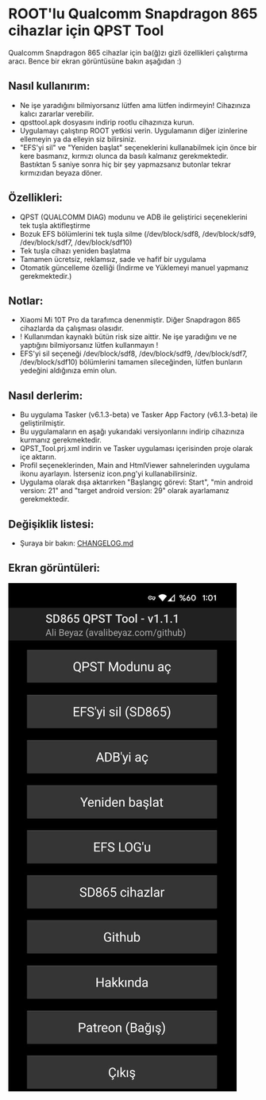 # ROOT'lu Qualcomm Snapdragon 865 cihazlar için QPST Tool  
Qualcomm Snapdragon 865 cihazlar için ba(ğ)zı gizli özellikleri çalıştırma aracı. Bence bir ekran görüntüsüne bakın aşağıdan :)    
  
## Nasıl kullanırım:
- Ne işe yaradığını bilmiyorsanız lütfen ama lütfen indirmeyin! Cihazınıza kalıcı zararlar verebilir.
- qpsttool.apk dosyasını indirip rootlu cihazınıza kurun.  
- Uygulamayı çalıştırıp ROOT yetkisi verin. Uygulamanın diğer izinlerine ellemeyin ya da elleyin siz bilirsiniz.
- "EFS'yi  sil" ve "Yeniden başlat" seçeneklerini kullanabilmek için önce bir kere basmanız, kırmızı olunca da basılı kalmanız gerekmektedir. Bastıktan 5 saniye sonra hiç bir şey yapmazsanız butonlar tekrar kırmızıdan beyaza döner.    

## Özellikleri:  
- QPST (QUALCOMM DIAG) modunu ve ADB ile geliştirici seçeneklerini tek tuşla aktifleştirme    
- Bozuk EFS bölümlerini tek tuşla silme (/dev/block/sdf8, /dev/block/sdf9, /dev/block/sdf7, /dev/block/sdf10)   
- Tek tuşla cihazı yeniden başlatma
- Tamamen ücretsiz, reklamsız, sade ve hafif bir uygulama
- Otomatik güncelleme özelliği (İndirme ve Yüklemeyi manuel yapmanız gerekmektedir.)

## Notlar:  
- Xiaomi Mi 10T Pro da tarafımca denenmiştir. Diğer Snapdragon 865 cihazlarda da çalışması olasıdır.  
- ! Kullanımdan kaynaklı bütün risk size aittir. Ne işe yaradığını ve ne yaptığını bilmiyorsanız lütfen kullanmayın !  
- EFS'yi sil seçeneği /dev/block/sdf8, /dev/block/sdf9, /dev/block/sdf7, /dev/block/sdf10) bölümlerini tamamen sileceğinden, lütfen bunların yedeğini aldığınıza emin olun.  
  
## Nasıl derlerim:  
- Bu uygulama Tasker (v6.1.3-beta) ve Tasker App Factory (v6.1.3-beta) ile geliştirilmiştir.  
- Bu uygulamaların en aşağı yukarıdaki versiyonlarını indirip cihazınıza kurmanız gerekmektedir.    
- QPST_Tool.prj.xml indirin ve Tasker uygulaması içerisinden proje olarak içe aktarın.  
- Profil seçeneklerinden, Main and HtmlViewer sahnelerinden uygulama ikonu ayarlayın. İsterseniz icon.png'yi kullanabilirsiniz.  
- Uygulama olarak dışa aktarırken "Başlangıç görevi: Start", "min android version: 21" and "target android version: 29" olarak ayarlamanız gerekmektedir.
  
## Değişiklik listesi:  
- Şuraya bir bakın: [CHANGELOG.md](https://github.com/symbuzzer/android-qpst-tool/blob/main/CHANGELOG.md)
  
## Ekran görüntüleri:
![](https://github.com/symbuzzer/android-qpst-tool/blob/main/screenshot1.jpg?raw=true)
